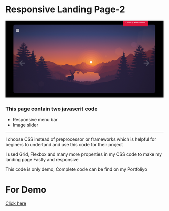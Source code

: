 <h1>Responsive Landing Page-2 </h1>
<img src="Screenshot 1.png">
<h3>This page contain two javascrit code</h3>
<ul>
<li>Responsive menu bar</li>
<li>Image slider</li>
</ul>
<hr>
<p>I choose CSS instead of preprocessor or frameworks which is helpful for beginers to undertand and use this code for their project</p>
<p>I used Grid, Flexbox and many more properties in my CSS code to make my landing page Fastly and responsive</p>
<p>This code is only demo, Complete code can be find on my Portfoliyo</p>
<h3>
<h1>For Demo</h1>
<a href="https://iamrahulkumawat.github.io/Landing-Page-2/">Click here</a>
